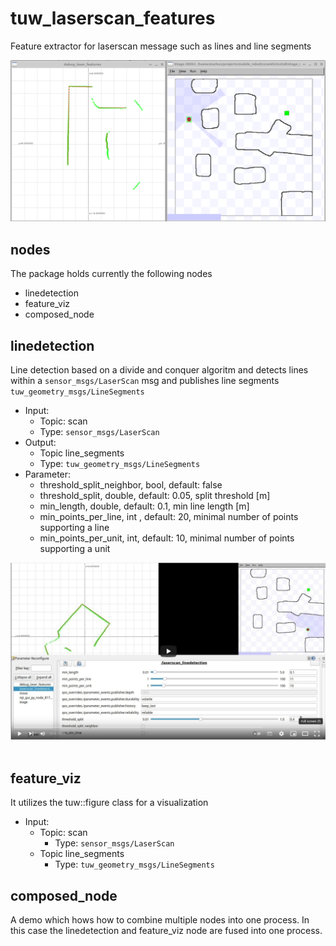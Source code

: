 # tuw_laserscan_features
Feature extractor for laserscan message such as lines and line segments

![](res/linedetection_and_stage.png)

## nodes
The package holds currently the following nodes

* linedetection 
* feature_viz
* composed_node

## linedetection
Line detection based on a divide and conquer algoritm and detects lines within a `sensor_msgs/LaserScan` msg and publishes line segments `tuw_geometry_msgs/LineSegments` 

* Input: 
  * Topic: scan 
  * Type: `sensor_msgs/LaserScan`
* Output:
  * Topic line_segments
  * Type: `tuw_geometry_msgs/LineSegments` 
* Parameter: 
  * threshold_split_neighbor, bool, default: false
  * threshold_split, double, default: 0.05, split threshold [m]
  * min_length, double,  default: 0.1,  min line length [m]
  * min_points_per_line, int , default: 20, minimal number of points supporting a line
  * min_points_per_unit, int,  default: 10, minimal number of points supporting a unit

[![Linedetection](res/linedetection_and_stage_youtube.png)](https://www.youtube.com/watch?v=03uykzDiXng)
![]()
## feature_viz
It utilizes the tuw::figure class for a visualization

* Input: 
  * Topic: scan 
    * Type: `sensor_msgs/LaserScan`
  * Topic line_segments
    * Type: `tuw_geometry_msgs/LineSegments` 

## composed_node
A demo which hows how to combine multiple nodes into one process. In this case the linedetection and feature_viz node are fused into one process.